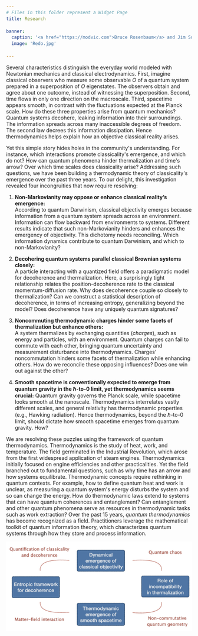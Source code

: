 ```yaml
---
# Files in this folder represent a Widget Page
title: Research

banner:
  caption: '<a href="https://modvic.com">Bruce Rosenbaum</a> and Jim Su'
  image: 'Redo.jpg'

---
```



Several characteristics distinguish the everyday world modeled with Newtonian mechanics and classical electrodynamics. First, imagine classical observers who measure some observable $O$ of a quantum system prepared in a superposition of $O$ eigenstates. The observers obtain and agree about one outcome, instead of witnessing the superposition. Second, time flows in only one direction on the macroscale. Third, spacetime appears smooth, in contrast with the fluctuations expected at the Planck scale. How do these three properties arise from quantum mechanics? Quantum systems decohere, leaking information into their surroundings. The information spreads across many inaccessible degrees of freedom. The second law decrees this information dissipation. Hence thermodynamics helps explain how an objective classical reality arises.

Yet this simple story hides holes in the community's understanding. For instance, which interactions promote classicality's emergence, and which do not? How can quantum phenomena hinder thermalization and time's arrow? Over which time scales does classicality arise? Addressing such questions, we have been building a thermodynamic theory of classicality's emergence over the past three years. To our delight, this investigation revealed four incongruities that now require resolving:

1. **Non-Markovianity may oppose or enhance classical reality’s emergence:**  
   According to quantum Darwinism, classical objectivity emerges because information from a quantum system spreads across an environment. Information can flow backward from environments to systems. Different results indicate that such non-Markovianity hinders and enhances the emergency of objectivity. This dichotomy needs reconciling. Which information dynamics contribute to quantum Darwinism, and which to non-Markovianity?

2. **Decohering quantum systems parallel classical Brownian systems closely:**  
   A particle interacting with a quantized field offers a paradigmatic model for decoherence and thermalization. Here, a surprisingly tight relationship relates the position-decoherence rate to the classical momentum-diffusion rate. Why does decoherence couple so closely to thermalization? Can we construct a statistical description of decoherence, in terms of increasing entropy, generalizing beyond the model? Does decoherence have any uniquely quantum signatures?

3. **Noncommuting thermodynamic charges hinder some facets of thermalization but enhance others:**  
   A system thermalizes by exchanging quantities (*charges*), such as energy and particles, with an environment. Quantum charges can fail to commute with each other, bringing quantum uncertainty and measurement disturbance into thermodynamics. Charges' noncommutation hinders some facets of thermalization while enhancing others. How do we reconcile these opposing influences? Does one win out against the other?

4. **Smooth spacetime is conventionally expected to emerge from quantum gravity in the $\hbar$-to-0 limit, yet thermodynamics seems crucial:**  Quantum gravity governs the Planck scale, while spacetime looks smooth at the nanoscale. Thermodynamics interrelates vastly different scales, and general relativity has thermodynamic properties (e.g., Hawking radiation). Hence thermodynamics, beyond the $\hbar$-to-0 limit, should dictate how smooth spacetime emerges from quantum gravity. How?

We are resolving these puzzles using the framework of quantum thermodynamics. Thermodynamics is the study of heat, work, and temperature. The field germinated in the Industrial Revolution, which arose from the first widespread application of steam engines. Thermodynamics initially focused on engine efficiencies and other practicalities. Yet the field branched out to fundamental questions, such as why time has an arrow and how systems equilibrate. Thermodynamic concepts require rethinking in quantum contexts. For example, how to define quantum heat and work is unclear, as measuring a quantum system's energy disturbs the system and so can change the energy. How do thermodynamic laws extend to systems that can have quantum coherences and entanglement? Can entanglement and other quantum phenomena serve as resources in thermodynamic tasks such as work extraction? Over the past 15 years, *quantum thermodynamics* has become recognized as a field. Practitioners leverage the mathematical toolkit of quantum information theory, which characterizes quantum systems through how they store and process information.

![](Research.jpg)


<!-- 
Our research addresses fundamental issues in physics, including how classical reality and time’s arrow emerge from the counterintuitive laws of quantum mechanics. Quantum thermodynamics, a field focused on thermodynamic descriptions of individual quantum systems, provides a principled framework for studying the interactions between a quantum system and its thermal environment. The field’s tools and concepts have been used to elucidate fundamental physics such as far-from-equilibrium fluctuation relations, quantum resources theories, and the thermodynamics of quantum feedback control. We apply these tools and concepts to develop a distinctly thermodynamic perspective on the quantum-to- classical transition, and to illuminate deep connections between quantum coherence and the thermodynamic arrow of time.

![](Figure_1.png)

**We aim to quantify how, thermodynamically, decoherence and the spread of information lead to emergent phenomena: classical objectivity and the flow of time.** We do so via three research thrusts:


**1. Developing a thermodynamic theory of quantum decoherence:**
Quantum decoherence strikingly resembles thermodynamic equilibration. Both processes arise from interactions and exchanges with the environment, and both introduce an effective arrow of time. We cast quantum decoherence and thermodynamic equilibration as two emergent aspects of the same underlying tendency: spontaneous evolution from a less likely to a more likely state. Guided by this notion, we are developing a unified theory of quantum decoherence and thermodynamic equilibration.

**2. Dynamical emergence of classical objectivity:** 
Objectivity is a matter of consensus achieved by independent observers. “Classical objectivity” is an emergent property explicable through every measurement’s interception of only a small fraction of the environment and all fractions’ carrying the same, classical information. This emergence of classical objectivity is known as quantum Darwinism. From a dynamical perspective, two questions arise: (i) Over which time scales does classical objectivity emerge from purely quantum dynamics? (ii) Over which time scales does equilibration overrule quantum Darwinism? We aim to answer these fundamental questions comprehensively.

**3. Quantifying the extent to which incompatible observables can hinder equilibration and so time’s arrow.** 
In conventional quantum statistical mechanics, a system and an environment exchange quantities —energy, particles, electric charges, etc.—represented by Hermitian operators that commute with each other. Yet noncommutation is a hallmark of quantum physics. Very recently, noncommuting exchanged quantities have begun spreading to condensed matter and atomic, molecular, and optical (AMO) physics. Exchanged quantities’ noncommutation was recently proposed to hinder thermalization. We aim to determine the conjecture’s accuracy quantitatively.

![](Figure_2.png) -->

